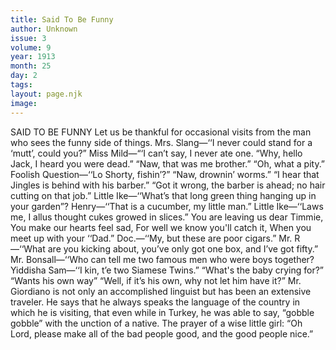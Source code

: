 ```yaml
---
title: Said To Be Funny
author: Unknown
issue: 3
volume: 9
year: 1913
month: 25
day: 2
tags:
layout: page.njk
image:
---
```

SAID TO BE FUNNY    Let us be thankful for occasional visits from the man who sees the funny side of things.    Mrs. Slang—‘‘I never could stand for a ‘mutt’, could you?”    Miss Mild—“‘I can’t say, I never ate one.       “Why, hello Jack, I heard you were dead.”    “Naw, that was me brother.”    “Oh, what a pity.”       Foolish Question—‘‘Lo Shorty, fishin’?”   “Naw, drownin’ worms.”       “I hear that Jingles is behind with his barber.”    “Got it wrong, the barber is ahead; no hair cutting on that job.”       Little Ike—‘‘What’s that long green thing hanging up in your garden”?    Henry—‘‘That is a cucumber, my little man.”    Little Ike—‘‘Laws me, I allus thought cukes growed in slices.”       You are leaving us dear Timmie,    You make our hearts feel sad,    For well we know you'll catch it,    When you meet up with your ‘‘Dad.”       Doc.—‘‘My, but these are poor cigars.”    Mr. R—‘‘What are you kicking about, you’ve only got one box, and I’ve got fifty.”       Mr. Bonsall—‘‘Who can tell me two famous men who were boys together?    Yiddisha Sam—‘‘I kin, t’e two Siamese Twins.”       “What's the baby crying for?”    “Wants his own way”    “Well, if it’s his own, why not let him have it?”       Mr. Giordiano is not only an accomplished linguist but has been an extensive traveler. He says that he always speaks the language of the country in which he is visiting, that even while in Turkey, he was able to say, “gobble gobble” with the unction of a native.       The prayer of a wise little girl: “Oh Lord, please make all of the bad people good, and the good people nice.” 
